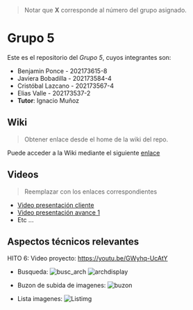 > Notar que **X** corresponde al número del grupo asignado.

# Grupo 5

Este es el repositorio del *Grupo 5*, cuyos integrantes son:

* Benjamin Ponce - 202173615-8
* Javiera Bobadilla - 202173584-4
* Cristóbal Lazcano - 202173567-4
* Elias Valle - 202173537-2
* **Tutor**: Ignacio Muñoz

## Wiki

> Obtener enlace desde el home de la wiki del repo.

Puede acceder a la Wiki mediante el siguiente [enlace](https://github.com/Dullzen/GRUPO05-2024-PROYINF/wiki)

## Videos

> Reemplazar con los enlaces correspondientes

* [Video presentación cliente](https://www.youtube.com)
* [Video presentación avance 1](https://www.youtube.com/)
* Etc ...

## Aspectos técnicos relevantes

HITO 6:
Video proyecto: https://youtu.be/GWyhq-UcAtY
- Busqueda:
![busc_arch](https://github.com/Dullzen/GRUPO05-2024-PROYINF/assets/165406695/db0f8ebc-9736-4e11-9a26-294e84236b13)
![archdisplay](https://github.com/Dullzen/GRUPO05-2024-PROYINF/assets/165406695/d471c2ef-e849-4695-8107-4e4239e7fb40)

- Buzon de subida de imagenes:
![buzon](https://github.com/Dullzen/GRUPO05-2024-PROYINF/assets/165406695/45378e35-755f-4d6b-a853-e5401963232d)

- Lista imagenes:
![Listimg](https://github.com/Dullzen/GRUPO05-2024-PROYINF/assets/165406695/2c2f1803-e273-4f8e-91be-17cedc7d3864)



